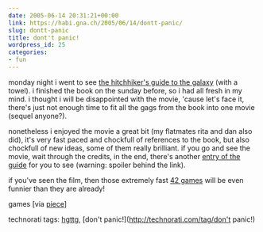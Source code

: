 ```yaml
---
date: 2005-06-14 20:31:21+00:00
link: https://habi.gna.ch/2005/06/14/dontt-panic/
slug: dontt-panic
title: dont't panic!
wordpress_id: 25
categories:
- fun
---
```



monday night i went to see [the hitchhiker's guide to the galaxy](https://imdb.com/title/tt0371724/) (with a towel). i finished the book on the sunday before, so i had all fresh in my mind. i thought i will be disappointed with the movie, 'cause let's face it, there's just not enough time to fit all the gags from the book into one movie (sequel anyone?).
  
nonetheless i enjoyed the movie a great bit (my flatmates rita and dan also did), it's very fast paced and chockfull of references to the book, but also chockfull of new ideas, some of them really brilliant. if you go and see the movie, wait through the credits, in the end, there's another [entry of the guide](https://imdb.com/title/tt0371724/crazycredits) for you to see (warning: spoiler behind the link).
  
if you've seen the film, then those extremely fast [42 games](http://www.sciencemuseum.org.uk/exhibitions/hitchhikers/swfs/42gamepopup.asp) will be even funnier than they are already! 



games [via [piece](https://pieceoplastic.com/index.php/1867/ruff-linkage-200524/)]


technorati tags: [hgttg](http://technorati.com/tag/hgttg), [don't panic!](http://technorati.com/tag/don't panic!)
